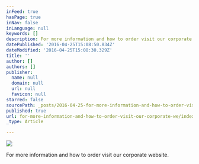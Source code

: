 ```yaml
---
inFeed: true
hasPage: true
inNav: false
inLanguage: null
keywords: []
description: For more information and how to order visit our corporate website.
datePublished: '2016-04-25T15:08:50.834Z'
dateModified: '2016-04-25T15:08:30.329Z'
title: ''
author: []
authors: []
publisher:
  name: null
  domain: null
  url: null
  favicon: null
starred: false
sourcePath: _posts/2016-04-25-for-more-information-and-how-to-order-visit-our-corporate-we.md
published: true
url: for-more-information-and-how-to-order-visit-our-corporate-we/index.html
_type: Article

---
```

![](https://the-grid-user-content.s3-us-west-2.amazonaws.com/361505b3-cd61-49a4-81bc-09b99410ab1d.jpg)

For more information and how to order visit our corporate website.